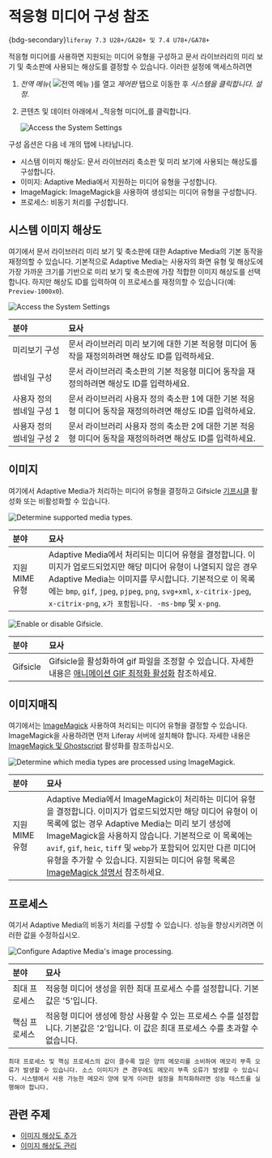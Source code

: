 # 적응형 미디어 구성 참조

{bdg-secondary}`liferay 7.3 U28+/GA28+ 및 7.4 U78+/GA78+`

적응형 미디어를 사용하면 지원되는 미디어 유형을 구성하고 문서 라이브러리의 미리 보기 및 축소판에 사용되는 해상도를 결정할 수 있습니다. 이러한 설정에 액세스하려면

1. _전역 메뉴_( ![전역 메뉴](../../../../images/icon-applications-menu.png) )를 열고 _제어판_ 탭으로 이동한 후 _시스템을 클릭합니다. 설정_.

1. 콘텐츠 및 데이터 아래에서 _적응형 미디어_를 클릭합니다.

   ![Access the System Settings](./adaptive-media-configuration-reference/images/01.png)

구성 옵션은 다음 네 개의 탭에 나타납니다.

* 시스템 이미지 해상도: 문서 라이브러리 축소판 및 미리 보기에 사용되는 해상도를 구성합니다.
* 이미지: Adaptive Media에서 지원하는 미디어 유형을 구성합니다.
* ImageMagick: ImageMagick을 사용하여 생성되는 미디어 유형을 구성합니다.
* 프로세스: 비동기 처리를 구성합니다.

## 시스템 이미지 해상도

여기에서 문서 라이브러리 미리 보기 및 축소판에 대한 Adaptive Media의 기본 동작을 재정의할 수 있습니다. 기본적으로 Adaptive Media는 사용자의 화면 유형 및 해상도에 가장 가까운 크기를 기반으로 미리 보기 및 축소판에 가장 적합한 이미지 해상도를 선택합니다. 하지만 해상도 ID를 입력하여 이 프로세스를 재정의할 수 있습니다(예: `Preview-1000x0`).

![Access the System Settings](./adaptive-media-configuration-reference/images/02.png)

| 분야              | 묘사                                                             |
| :-------------- | :------------------------------------------------------------- |
| 미리보기 구성         | 문서 라이브러리 미리 보기에 대한 기본 적응형 미디어 동작을 재정의하려면 해상도 ID를 입력하세요.        |
| 썸네일 구성          | 문서 라이브러리 축소판의 기본 적응형 미디어 동작을 재정의하려면 해상도 ID를 입력하세요.             |
| 사용자 정의 썸네일 구성 1 | 문서 라이브러리 사용자 정의 축소판 1에 대한 기본 적응형 미디어 동작을 재정의하려면 해상도 ID를 입력하세요. |
| 사용자 정의 썸네일 구성 2 | 문서 라이브러리 사용자 정의 축소판 2에 대한 기본 적응형 미디어 동작을 재정의하려면 해상도 ID를 입력하세요. |

## 이미지

여기에서 Adaptive Media가 처리하는 미디어 유형을 결정하고 Gifsicle [기프시클](https://www.lcdf.org/gifsicle/) 활성화 또는 비활성화할 수 있습니다.

![Determine supported media types.](./adaptive-media-configuration-reference/images/03.png)

| 분야         | 묘사                                                                                                                                                                                                                                |
| :--------- | :-------------------------------------------------------------------------------------------------------------------------------------------------------------------------------------------------------------------------------- |
| 지원 MIME 유형 | Adaptive Media에서 처리되는 미디어 유형을 결정합니다. 이미지가 업로드되었지만 해당 미디어 유형이 나열되지 않은 경우 Adaptive Media는 이미지를 무시합니다. 기본적으로 이 목록에는 `bmp`, `gif`, `jpeg`, `pjpeg`, `png`, `svg+xml`, `x-citrix-jpeg`, `x-citrix-png`, `x가 포함됩니다. -ms-bmp` 및 `x-png`. |

![Enable or disable Gifsicle.](./adaptive-media-configuration-reference/images/04.png)

| 분야       | 묘사                                                                                                                                        |
| :------- | :---------------------------------------------------------------------------------------------------------------------------------------- |
| Gifsicle | Gifsicle을 활성화하여 gif 파일을 조정할 수 있습니다. 자세한 내용은 [애니메이션 GIF 최적화 활성화](../../devops/enabling-optimization-of-animated-gifs.md) 참조하세요. |

## 이미지매직

여기에서는 [ImageMagick](http://www.imagemagick.org) 사용하여 처리되는 미디어 유형을 결정할 수 있습니다. ImageMagick을 사용하려면 먼저 Liferay 서버에 설치해야 합니다. 자세한 내용은 [ImageMagick 및 Ghostscript](../../../../system-administration/using-the-server-administration-panel/configuring-external-services.md#enabling-imagemagick-and-ghostscript) 활성화를 참조하십시오.

![Determine which media types are processed using ImageMagick.](./adaptive-media-configuration-reference/images/05.png)

| 분야         | 묘사                                                                                                                                                                                                                                                                                                                            |
| :--------- | :---------------------------------------------------------------------------------------------------------------------------------------------------------------------------------------------------------------------------------------------------------------------------------------------------------------------------- |
| 지원 MIME 유형 | Adaptive Media에서 ImageMagick이 처리하는 미디어 유형을 결정합니다. 이미지가 업로드되었지만 해당 미디어 유형이 이 목록에 없는 경우 Adaptive Media는 미리 보기 생성에 ImageMagick을 사용하지 않습니다. 기본적으로 이 목록에는 `avif`, `gif`, `heic`, `tiff` 및 `webp`가 포함되어 있지만 다른 미디어 유형을 추가할 수 있습니다. 지원되는 미디어 유형 목록은 [ImageMagick 설명서](https://imagemagick.org/script/formats.php) 참조하세요. |

## 프로세스

여기서 Adaptive Media의 비동기 처리를 구성할 수 있습니다. 성능을 향상시키려면 이러한 값을 수정하십시오.

![Configure Adaptive Media's image processing.](./adaptive-media-configuration-reference/images/06.png)

| 분야      | 묘사                                                                              |
| :------ | :------------------------------------------------------------------------------ |
| 최대 프로세스 | 적응형 미디어 생성을 위한 최대 프로세스 수를 설정합니다. 기본값은 '5'입니다.                                   |
| 핵심 프로세스 | 적응형 미디어 생성에 항상 사용할 수 있는 프로세스 수를 설정합니다. 기본값은 '2'입니다. 이 값은 최대 프로세스 수를 초과할 수 없습니다. |

```{warning}
최대 프로세스 및 핵심 프로세스의 값이 클수록 많은 양의 메모리를 소비하여 메모리 부족 오류가 발생할 수 있습니다. 소스 이미지가 큰 경우에도 메모리 부족 오류가 발생할 수 있습니다. 시스템에서 사용 가능한 메모리 양에 맞게 이러한 설정을 최적화하려면 성능 테스트를 실행해야 합니다.
```

## 관련 주제

* [이미지 해상도 추가](./adding-image-resolutions.md)
* [이미지 해상도 관리](./managing-image-resolutions.md)
